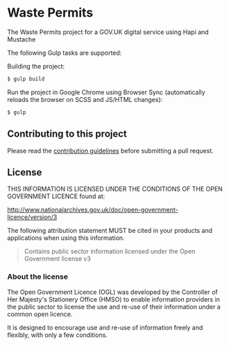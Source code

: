 
# Waste Permits

The Waste Permits project for a GOV.UK digital service using Hapi and Mustache

The following Gulp tasks are supported:


Building the project:
```sh
$ gulp build
```

Run the project in Google Chrome using Browser Sync (automatically reloads the browser on SCSS and JS/HTML changes):
```sh
$ gulp
```

## Contributing to this project

Please read the [contribution guidelines](/CONTRIBUTING.md) before submitting a pull request.

## License

THIS INFORMATION IS LICENSED UNDER THE CONDITIONS OF THE OPEN GOVERNMENT LICENCE found at:

<http://www.nationalarchives.gov.uk/doc/open-government-licence/version/3>

The following attribution statement MUST be cited in your products and applications when using this information.

>Contains public sector information licensed under the Open Government license v3

### About the license

The Open Government Licence (OGL) was developed by the Controller of Her Majesty's Stationery Office (HMSO) to enable information providers in the public sector to license the use and re-use of their information under a common open licence.

It is designed to encourage use and re-use of information freely and flexibly, with only a few conditions.
